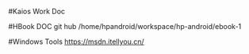#Kaios Work Doc







#HBook DOC git hub
/home/hpandroid/workspace/hp-android/ebook-1

#Windows Tools
https://msdn.itellyou.cn/